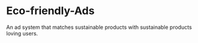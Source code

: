 # Eco-friendly-Ads
An ad system that matches sustainable products with sustainable products loving users.

